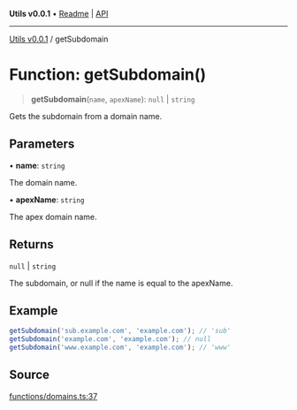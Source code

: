 **Utils v0.0.1** • [Readme](../README.md) \| [API](../globals.md)

***

[Utils v0.0.1](../README.md) / getSubdomain

# Function: getSubdomain()

> **getSubdomain**(`name`, `apexName`): `null` \| `string`

Gets the subdomain from a domain name.

## Parameters

• **name**: `string`

The domain name.

• **apexName**: `string`

The apex domain name.

## Returns

`null` \| `string`

The subdomain, or null if the name is equal to the apexName.

## Example

```ts
getSubdomain('sub.example.com', 'example.com'); // 'sub'
getSubdomain('example.com', 'example.com'); // null
getSubdomain('www.example.com', 'example.com'); // 'www'
```

## Source

[functions/domains.ts:37](https://github.com/bucharitesh/octopop/blob/2bf71a1/packages/utils/src/functions/domains.ts#L37)

